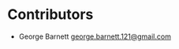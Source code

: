 # Contributors

* George Barnett [george.barnett.121@gmail.com](mailto:george.barnett.121@gmail.com)
